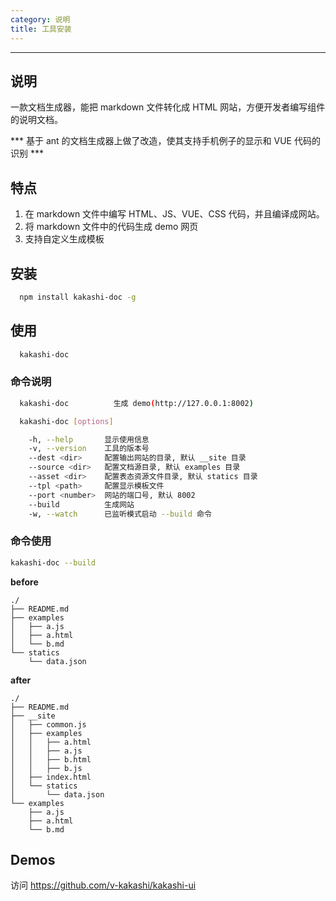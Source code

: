 ```yaml
---
category: 说明
title: 工具安装
---
```

---

## 说明

一款文档生成器，能把 markdown 文件转化成 HTML 网站，方便开发者编写组件的说明文档。

*** 基于 ant 的文档生成器上做了改造，使其支持手机例子的显示和 VUE 代码的识别 ***

## 特点
1. 在 markdown 文件中编写 HTML、JS、VUE、CSS 代码，并且编译成网站。
2. 将 markdown 文件中的代码生成 demo 网页
3. 支持自定义生成模板

## 安装

```bash
  npm install kakashi-doc -g
```

## 使用

```bash
  kakashi-doc
```

### 命令说明


```bash
  kakashi-doc          生成 demo(http://127.0.0.1:8002)

  kakashi-doc [options]

    -h, --help       显示使用信息
    -v, --version    工具的版本号
    --dest <dir>     配置输出网站的目录, 默认 __site 目录
    --source <dir>   配置文档源目录, 默认 examples 目录
    --asset <dir>    配置表态资源文件目录, 默认 statics 目录
    --tpl <path>     配置显示模板文件
    --port <number>  网站的端口号, 默认 8002
    --build          生成网站
    -w, --watch      已监听模式启动 --build 命令
```

### 命令使用

```bash
kakashi-doc --build
```

**before**
```
./
├── README.md
├── examples
│   ├── a.js
│   ├── a.html
│   └── b.md
└── statics
    └── data.json
```

**after**
```
./
├── README.md
├── __site
│   ├── common.js
│   ├── examples
│   │   ├── a.html
│   │   ├── a.js
│   │   ├── b.html
│   │   ├── b.js
│   ├── index.html
│   └── statics
│       └── data.json
└── examples
    ├── a.js
    ├── a.html
    └── b.md
```

## Demos

访问 https://github.com/v-kakashi/kakashi-ui
